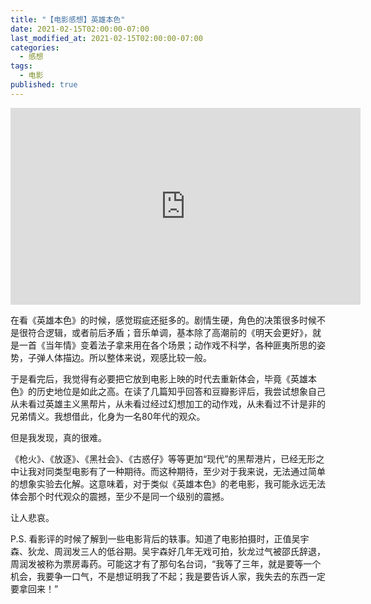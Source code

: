 ```yaml
---
title: "【电影感想】英雄本色"
date: 2021-02-15T02:00:00-07:00
last_modified_at: 2021-02-15T02:00:00-07:00
categories:
  - 感想
tags:
  - 电影
published: true
---
```

<iframe width="560" height="315" src="https://www.youtube.com/embed/SP5mykR20Ng?start=5&autoplay=1" frameborder="0" allow="accelerometer; autoplay; clipboard-write; encrypted-media; gyroscope; picture-in-picture" allowfullscreen></iframe>

<br>

在看《英雄本色》的时候，感觉瑕疵还挺多的。剧情生硬，角色的决策很多时候不是很符合逻辑，或者前后矛盾；音乐单调，基本除了高潮前的《明天会更好》，就是一首《当年情》变着法子拿来用在各个场景；动作戏不科学，各种匪夷所思的姿势，子弹人体描边。所以整体来说，观感比较一般。

于是看完后，我觉得有必要把它放到电影上映的时代去重新体会，毕竟《英雄本色》的历史地位是如此之高。在读了几篇知乎回答和豆瓣影评后，我尝试想象自己从未看过英雄主义黑帮片，从未看过经过幻想加工的动作戏，从未看过不计是非的兄弟情义。我想借此，化身为一名80年代的观众。

但是我发现，真的很难。

《枪火》、《放逐》、《黑社会》、《古惑仔》等等更加“现代”的黑帮港片，已经无形之中让我对同类型电影有了一种期待。而这种期待，至少对于我来说，无法通过简单的想象实验去化解。这意味着，对于类似《英雄本色》的老电影，我可能永远无法体会那个时代观众的震撼，至少不是同一个级别的震撼。

让人悲哀。

P.S. 看影评的时候了解到一些电影背后的轶事。知道了电影拍摄时，正值吴宇森、狄龙、周润发三人的低谷期。吴宇森好几年无戏可拍，狄龙过气被邵氏辞退，周润发被称为票房毒药。可能这才有了那句名台词，“我等了三年，就是要等一个机会，我要争一口气，不是想证明我了不起；我是要告诉人家，我失去的东西一定要拿回来！”
